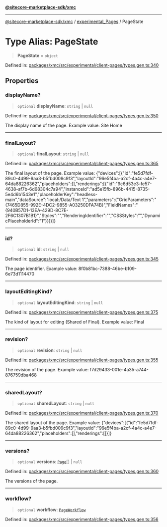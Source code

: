 [**@sitecore-marketplace-sdk/xmc**](../../../../README.md)

***

[@sitecore-marketplace-sdk/xmc](../../../../README.md) / [experimental\_Pages](../README.md) / PageState

# Type Alias: PageState

> **PageState** = `object`

Defined in: [packages/xmc/src/experimental/client-pages/types.gen.ts:340](https://github.com/Sitecore/marketplace-sdk/blob/main/packages/xmc/src/experimental/client-pages/types.gen.ts#L340)

## Properties

### displayName?

> `optional` **displayName**: `string` \| `null`

Defined in: [packages/xmc/src/experimental/client-pages/types.gen.ts:350](https://github.com/Sitecore/marketplace-sdk/blob/main/packages/xmc/src/experimental/client-pages/types.gen.ts#L350)

The display name of the page.
Example value: Site Home

***

### finalLayout?

> `optional` **finalLayout**: `string` \| `null`

Defined in: [packages/xmc/src/experimental/client-pages/types.gen.ts:365](https://github.com/Sitecore/marketplace-sdk/blob/main/packages/xmc/src/experimental/client-pages/types.gen.ts#L365)

The final layout of the page.
Example value: {\"devices\":[{\"id\":\"fe5d7fdf-89c0-4d99-9aa3-b5fbd009c9f3\",\"layoutId\":\"96e5f4ba-a2cf-4a4c-a4e7-64da88226362\",\"placeholders\":[],\"renderings\":[{\"id\":\"9c6d53e3-fe57-4638-af7b-6d68304c7a94\",\"instanceId\":\"ad5e15fb-896b-4415-8735-5e4d6b1543e1\",\"placeholderKey\":\"headless-main\",\"dataSource\":\"local:/Data/Text 1\",\"parameters\":{\"GridParameters\":\"{7465D855-992E-4DC2-9855-A03250DFA74B}\",\"FieldNames\":\"{940B57D1-13EA-429D-8C7E-2F6C1307B1B1}\",\"Styles\":\"\",\"RenderingIdentifier\":\"\",\"CSSStyles\":\"\",\"DynamicPlaceholderId\":\"1\"}}]}]}

***

### id?

> `optional` **id**: `string` \| `null`

Defined in: [packages/xmc/src/experimental/client-pages/types.gen.ts:345](https://github.com/Sitecore/marketplace-sdk/blob/main/packages/xmc/src/experimental/client-pages/types.gen.ts#L345)

The page identifier.
Example value: 8f0b81bc-7388-46be-b109-6e73d1114470

***

### layoutEditingKind?

> `optional` **layoutEditingKind**: `string` \| `null`

Defined in: [packages/xmc/src/experimental/client-pages/types.gen.ts:375](https://github.com/Sitecore/marketplace-sdk/blob/main/packages/xmc/src/experimental/client-pages/types.gen.ts#L375)

The kind of layout for editing (Shared of Final).
Example value: Final

***

### revision?

> `optional` **revision**: `string` \| `null`

Defined in: [packages/xmc/src/experimental/client-pages/types.gen.ts:355](https://github.com/Sitecore/marketplace-sdk/blob/main/packages/xmc/src/experimental/client-pages/types.gen.ts#L355)

The revision of the page.
Example value: f7d29433-001e-4a35-a744-876759dba468

***

### sharedLayout?

> `optional` **sharedLayout**: `string` \| `null`

Defined in: [packages/xmc/src/experimental/client-pages/types.gen.ts:370](https://github.com/Sitecore/marketplace-sdk/blob/main/packages/xmc/src/experimental/client-pages/types.gen.ts#L370)

The shared layout of the page.
Example value: {\"devices\":[{\"id\":\"fe5d7fdf-89c0-4d99-9aa3-b5fbd009c9f3\",\"layoutId\":\"96e5f4ba-a2cf-4a4c-a4e7-64da88226362\",\"placeholders\":[],\"renderings\":[]}]}

***

### versions?

> `optional` **versions**: [`Page`](Page.md)[] \| `null`

Defined in: [packages/xmc/src/experimental/client-pages/types.gen.ts:360](https://github.com/Sitecore/marketplace-sdk/blob/main/packages/xmc/src/experimental/client-pages/types.gen.ts#L360)

The versions of the page.

***

### workflow?

> `optional` **workflow**: [`PageWorkflow`](PageWorkflow.md)

Defined in: [packages/xmc/src/experimental/client-pages/types.gen.ts:356](https://github.com/Sitecore/marketplace-sdk/blob/main/packages/xmc/src/experimental/client-pages/types.gen.ts#L356)
